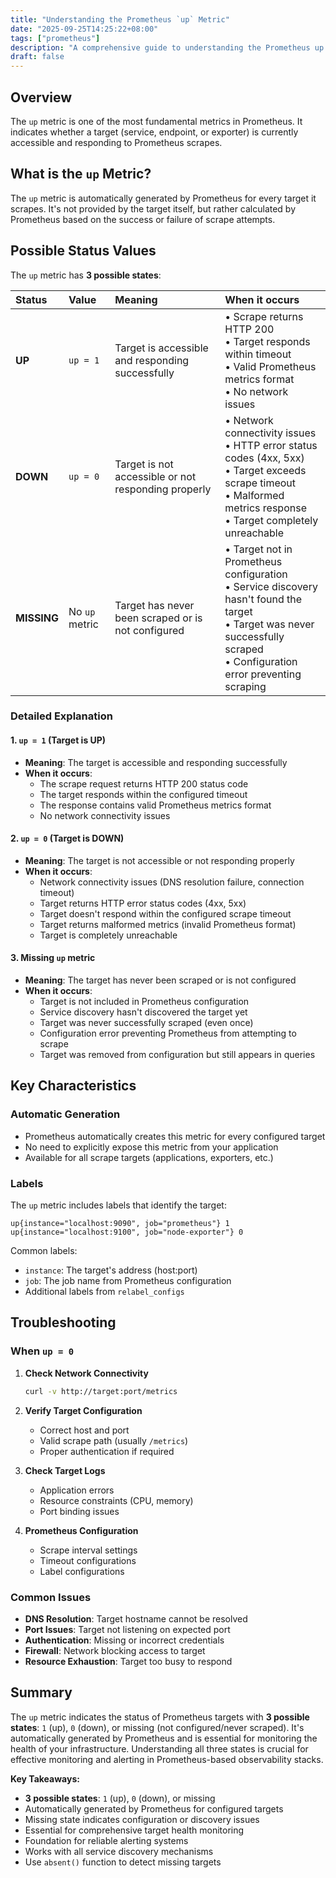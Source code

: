 ```yaml
---
title: "Understanding the Prometheus `up` Metric"
date: "2025-09-25T14:25:22+08:00"
tags: ["prometheus"]
description: "A comprehensive guide to understanding the Prometheus up metric, its possible status values, and practical usage examples."
draft: false
---
```


## Overview

The `up` metric is one of the most fundamental metrics in Prometheus. It indicates whether a target (service, endpoint, or exporter) is currently accessible and responding to Prometheus scrapes.

## What is the `up` Metric?

The `up` metric is automatically generated by Prometheus for every target it scrapes. It's not provided by the target itself, but rather calculated by Prometheus based on the success or failure of scrape attempts.

## Possible Status Values

The `up` metric has **3 possible states**:

| Status | Value | Meaning | When it occurs |
|:-------|:------|:--------|:---------------|
| **UP** | `up = 1` | Target is accessible and responding successfully | • Scrape returns HTTP 200<br>• Target responds within timeout<br>• Valid Prometheus metrics format<br>• No network issues |
| **DOWN** | `up = 0` | Target is not accessible or not responding properly | • Network connectivity issues<br>• HTTP error status codes (4xx, 5xx)<br>• Target exceeds scrape timeout<br>• Malformed metrics response<br>• Target completely unreachable |
| **MISSING** | No `up` metric | Target has never been scraped or is not configured | • Target not in Prometheus configuration<br>• Service discovery hasn't found the target<br>• Target was never successfully scraped<br>• Configuration error preventing scraping |

### Detailed Explanation

#### 1. `up = 1` (Target is UP)
- **Meaning**: The target is accessible and responding successfully
- **When it occurs**:
  - The scrape request returns HTTP 200 status code
  - The target responds within the configured timeout
  - The response contains valid Prometheus metrics format
  - No network connectivity issues

#### 2. `up = 0` (Target is DOWN)
- **Meaning**: The target is not accessible or not responding properly
- **When it occurs**:
  - Network connectivity issues (DNS resolution failure, connection timeout)
  - Target returns HTTP error status codes (4xx, 5xx)
  - Target doesn't respond within the configured scrape timeout
  - Target returns malformed metrics (invalid Prometheus format)
  - Target is completely unreachable

#### 3. Missing `up` metric
- **Meaning**: The target has never been scraped or is not configured
- **When it occurs**:
  - Target is not included in Prometheus configuration
  - Service discovery hasn't discovered the target yet
  - Target was never successfully scraped (even once)
  - Configuration error preventing Prometheus from attempting to scrape
  - Target was removed from configuration but still appears in queries

## Key Characteristics

### Automatic Generation
- Prometheus automatically creates this metric for every configured target
- No need to explicitly expose this metric from your application
- Available for all scrape targets (applications, exporters, etc.)

### Labels
The `up` metric includes labels that identify the target:
```
up{instance="localhost:9090", job="prometheus"} 1
up{instance="localhost:9100", job="node-exporter"} 0
```

Common labels:
- `instance`: The target's address (host:port)
- `job`: The job name from Prometheus configuration
- Additional labels from `relabel_configs`

## Troubleshooting

### When `up = 0`

1. **Check Network Connectivity**
   ```bash
   curl -v http://target:port/metrics
   ```

2. **Verify Target Configuration**
   - Correct host and port
   - Valid scrape path (usually `/metrics`)
   - Proper authentication if required

3. **Check Target Logs**
   - Application errors
   - Resource constraints (CPU, memory)
   - Port binding issues

4. **Prometheus Configuration**
   - Scrape interval settings
   - Timeout configurations
   - Label configurations

### Common Issues

- **DNS Resolution**: Target hostname cannot be resolved
- **Port Issues**: Target not listening on expected port
- **Authentication**: Missing or incorrect credentials
- **Firewall**: Network blocking access to target
- **Resource Exhaustion**: Target too busy to respond

## Summary

The `up` metric indicates the status of Prometheus targets with **3 possible states**: `1` (up), `0` (down), or missing (not configured/never scraped). It's automatically generated by Prometheus and is essential for monitoring the health of your infrastructure. Understanding all three states is crucial for effective monitoring and alerting in Prometheus-based observability stacks.

**Key Takeaways:**
- **3 possible states**: `1` (up), `0` (down), or missing
- Automatically generated by Prometheus for configured targets
- Missing state indicates configuration or discovery issues
- Essential for comprehensive target health monitoring
- Foundation for reliable alerting systems
- Works with all service discovery mechanisms
- Use `absent()` function to detect missing targets
